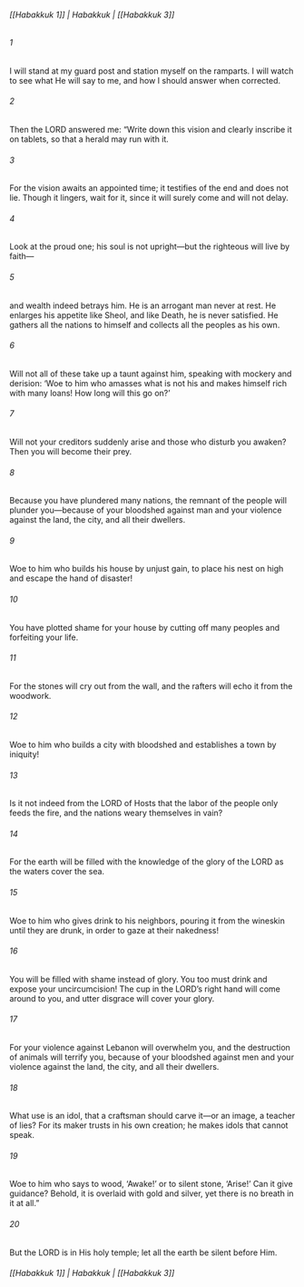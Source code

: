 ###### [[Habakkuk 1]] | Habakkuk | [[Habakkuk 3]]

###### 1
I will stand at my guard post and station myself on the ramparts. I will watch to see what He will say to me, and how I should answer when corrected.
###### 2
Then the LORD answered me: “Write down this vision and clearly inscribe it on tablets, so that a herald may run with it.
###### 3
For the vision awaits an appointed time; it testifies of the end and does not lie. Though it lingers, wait for it, since it will surely come and will not delay.
###### 4
Look at the proud one; his soul is not upright—but the righteous will live by faith—
###### 5
and wealth indeed betrays him. He is an arrogant man never at rest. He enlarges his appetite like Sheol, and like Death, he is never satisfied. He gathers all the nations to himself and collects all the peoples as his own.
###### 6
Will not all of these take up a taunt against him, speaking with mockery and derision: ‘Woe to him who amasses what is not his and makes himself rich with many loans! How long will this go on?’
###### 7
Will not your creditors suddenly arise and those who disturb you awaken? Then you will become their prey.
###### 8
Because you have plundered many nations, the remnant of the people will plunder you—because of your bloodshed against man and your violence against the land, the city, and all their dwellers.
###### 9
Woe to him who builds his house by unjust gain, to place his nest on high and escape the hand of disaster!
###### 10
You have plotted shame for your house by cutting off many peoples and forfeiting your life.
###### 11
For the stones will cry out from the wall, and the rafters will echo it from the woodwork.
###### 12
Woe to him who builds a city with bloodshed and establishes a town by iniquity!
###### 13
Is it not indeed from the LORD of Hosts that the labor of the people only feeds the fire, and the nations weary themselves in vain?
###### 14
For the earth will be filled with the knowledge of the glory of the LORD as the waters cover the sea.
###### 15
Woe to him who gives drink to his neighbors, pouring it from the wineskin until they are drunk, in order to gaze at their nakedness!
###### 16
You will be filled with shame instead of glory. You too must drink and expose your uncircumcision! The cup in the LORD’s right hand will come around to you, and utter disgrace will cover your glory.
###### 17
For your violence against Lebanon will overwhelm you, and the destruction of animals will terrify you, because of your bloodshed against men and your violence against the land, the city, and all their dwellers.
###### 18
What use is an idol, that a craftsman should carve it—or an image, a teacher of lies? For its maker trusts in his own creation; he makes idols that cannot speak.
###### 19
Woe to him who says to wood, ‘Awake!’ or to silent stone, ‘Arise!’ Can it give guidance? Behold, it is overlaid with gold and silver, yet there is no breath in it at all.”
###### 20
But the LORD is in His holy temple; let all the earth be silent before Him.

###### [[Habakkuk 1]] | Habakkuk | [[Habakkuk 3]]
